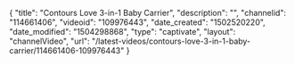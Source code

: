 {
    "title": "Contours Love 3-in-1 Baby Carrier",
    "description": "",
    "channelid": "114661406",
    "videoid": "109976443",
    "date_created": "1502520220",
    "date_modified": "1504298868",
    "type": "captivate",
    "layout": "channelVideo",
    "url": "\/latest-videos\/contours-love-3-in-1-baby-carrier\/114661406-109976443"
}